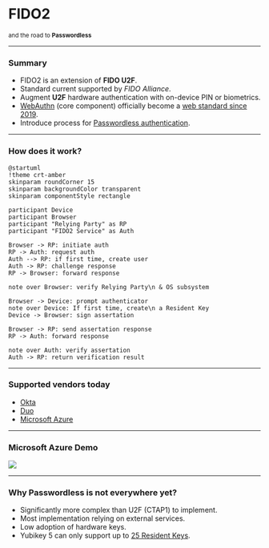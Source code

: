 <!--
.slide: data-background-image="https://bloksec.com/wp-content/uploads/2020/09/Passwordless-auth@4x.png" data-background-opacity="0.3"
-->

# <span class="color-yellow-500">FIDO2</span>

<small>and the road to <strong class="color-yubico-green">Passwordless</strong></small>

---

### Summary

- FIDO2 is an extension of __FIDO U2F__.
- Standard current supported by *FIDO Alliance*.
- Augment __U2F__ hardware authentication with on-device PIN or biometrics.
- [WebAuthn](https://webauthn.guide/) (core component) officially become a [web standard since 2019](https://www.w3.org/2019/03/pressrelease-webauthn-rec.html.en).
- Introduce process for [Passwordless authentication](https://duo.com/blog/the-passwordless-future-is-here-are-you-ready).

---

### How does it work?

```language-plantuml
@startuml
!theme crt-amber
skinparam roundCorner 15
skinparam backgroundColor transparent
skinparam componentStyle rectangle

participant Device
participant Browser
participant "Relying Party" as RP
participant "FIDO2 Service" as Auth

Browser -> RP: initiate auth
RP -> Auth: request auth
Auth --> RP: if first time, create user
Auth -> RP: challenge response
RP -> Browser: forward response

note over Browser: verify Relying Party\n & OS subsystem

Browser -> Device: prompt authenticator
note over Device: If first time, create\n a Resident Key
Device -> Browser: sign assertation

Browser -> RP: send assertation response
RP -> Auth: forward response

note over Auth: verify assertation
Auth -> RP: return verification result
```

---

### Supported vendors <span class="color-yubico-blue">today</span>


<div class="container">
    <div class="col">
        <ul>
            <li><a href="https://www.okta.com/demos/passwordless-authentication-with-okta/">Okta</a></li>
            <li><a href="https://www.cisco.com/c/en/us/products/security/threatwise-tv-demos/duo-passwordless-authentication.html">Duo</a></li>
            <li><a href="https://docs.microsoft.com/en-us/azure/active-directory/authentication/concept-authentication-passwordless">Microsoft Azure</a></li>
        </ul>
    </div>
    <div class="col" />
</div>

---

### <span class="color-yubico-blue">Microsoft Azure</span> Demo

![](https://docs.microsoft.com/en-us/azure/active-directory/authentication/media/concept-authentication-passwordless/concept-web-sign-in-security-key.png)


---

### Why <span class="color-yubico-green">Passwordless</span> is not everywhere yet?

- Significantly more complex than <span class="color-yellow-400">U2F (CTAP1)</span> to implement.
- Most implementation relying on external services.
- Low adoption of hardware keys.
- Yubikey 5 can only support up to [25 Resident Keys](https://support.yubico.com/hc/en-us/articles/360013647720-Security-Key-by-Yubico).